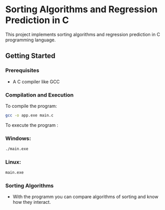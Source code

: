 # Sorting Algorithms and Regression Prediction in C

This project implements sorting algorithms and regression prediction in C programming language.

## Getting Started

### Prerequisites
- A C compiler like GCC

### Compilation and Execution

To compile the program:
```bash
gcc -o app.exe main.c
```

To execute the program :
### Windows:
```bash
./main.exe
```
### Linux:
```bash
main.exe
```
### Sorting Algorithms
- With the programm you can compare algorithms of sorting and know how they interact.
